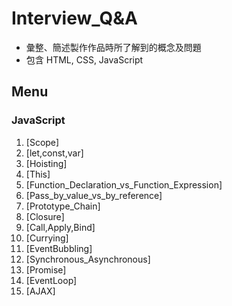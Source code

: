 # Interview_Q&A
- 彙整、簡述製作作品時所了解到的概念及問題
- 包含 HTML, CSS, JavaScript

## Menu 

### JavaScript
1. [Scope]
2. [let,const,var]
3. [Hoisting]
4. [This]
5. [Function_Declaration_vs_Function_Expression]
6. [Pass_by_value_vs_by_reference]
7. [Prototype_Chain]
8. [Closure]
9. [Call,Apply,Bind]
10. [Currying] 
11. [EventBubbling]
12. [Synchronous_Asynchronous]
13. [Promise]
14. [EventLoop]
15. [AJAX]